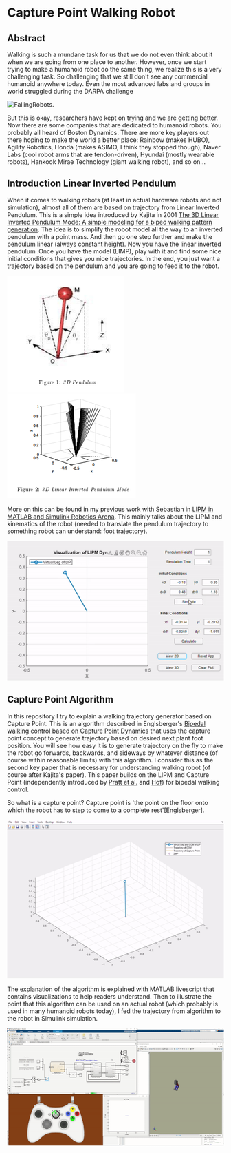 # Capture Point Walking Robot

## Abstract 
Walking is such a mundane task for us that we do not even think about it when we are going from one place to another. However, once we start trying to make a humanoid robot do the same thing, we realize this is a very challenging task. So challenging that we still don't see any commercial humanoid anywhere today. Even the most advanced labs and groups in world struggled during the DARPA challenge 

![FallingRobots](/MediaFiles/FallingRobots.gif). 

But this is okay, researchers have kept on trying and we are getting better. Now there are some companies that are dedicated to humanoid robots. You probably all heard of Boston Dynamics. There are more key players out there hoping to make the world a better place: Rainbow (makes HUBO), Agility Robotics, Honda (makes ASIMO, I think they stopped though), Naver Labs (cool robot arms that are tendon-driven), Hyundai (mostly wearable robots), Hankook Mirae Technology (giant walking robot), and so on... 

## Introduction Linear Inverted Pendulum
When it comes to walking robots (at least in actual hardware robots and not simulation), almost all of them are based on trajectory from Linear Inverted Pendulum. This is a simple idea introduced by Kajita in 2001 [The 3D Linear Inverted Pendulum Mode: A simple modeling for a biped walking pattern generation](https://www.cs.cmu.edu/~hgeyer/Teaching/R16-899B/Papers/KajiitaEA01IEEE_ICIRS.pdf). The idea is to simplify the robot model all the way to an inverted pendulum with a point mass. And then go one step further and make the pendulum linear (always constant height). Now you have the linear inverted pendulum .Once you have the model (LIMP), play with it and find some nice initial conditions that gives you nice trajectories. In the end, you just want a trajectory based on the pendulum and you are going to feed it to the robot. 

![3DPendulum](/MediaFiles/3DPendulum.png) ![3DPendulum2](/MediaFiles/3DPendulum2.png)

More on this can be found in my previous work with Sebastian in [LIPM in MATLAB and Simulink Robotics Arena](https://github.com/mathworks-robotics/msra-walking-robot/tree/master/LIPM). This mainly talks about the LIPM and kinematics of the robot (needed to translate the pendulum trajectory to something robot can understand: foot trajectory). 

![PendulumArc](/MediaFiles/PendulumArc.gif) 

## Capture Point Algorithm 
In this repository I try to explain a walking trajectory generator based on Capture Point. This is an algorithm described in Englsberger's [Bipedal walking control based on Capture Point Dynamics](https://ieeexplore.ieee.org/document/6094435) that uses the capture point concept to generate trajectory based on desired next plant foot position. You will see how easy it is to generate trajectory on the fly to make the robot go forwards, backwards, and sideways by whatever distance (of course within reasonable limits) with this algorithm. I consider this as the second key paper that is necessary for understanding walking robot (of course after Kajita's paper). This paper builds on the LIPM and Capture Point (independently introduced by [Pratt et al.](https://www.cs.cmu.edu/~cga/legs/Pratt_Goswami_Humanoids2006.pdf) and [Hof](https://pubmed.ncbi.nlm.nih.gov/17935808/)) for bipedal walking control. 

So what is a capture point? Capture point is 'the point on the floor onto which the robot has to step to come to a complete rest'\[Englsberger\]. 

![CapturePointStop](/MediaFiles/CapturePointStop.gif)

The explanation of the algorithm is explained with MATLAB livescript that contains visualizations to help readers understand. Then to illustrate the point that this algorithm can be used on an actual robot (which probably is used in many humanoid robots today), I fed the trajectory from algorithm to the robot in Simulink simulation. 

![DemoSimulation](/MediaFiles/DemoGIF.gif)
